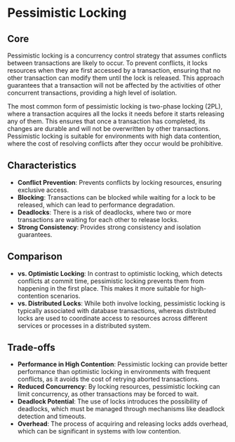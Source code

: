 # Pessimistic Locking

## Core

Pessimistic locking is a concurrency control strategy that assumes conflicts between transactions are likely to occur. To prevent conflicts, it locks resources when they are first accessed by a transaction, ensuring that no other transaction can modify them until the lock is released. This approach guarantees that a transaction will not be affected by the activities of other concurrent transactions, providing a high level of isolation.

The most common form of pessimistic locking is two-phase locking (2PL), where a transaction acquires all the locks it needs before it starts releasing any of them. This ensures that once a transaction has completed, its changes are durable and will not be overwritten by other transactions. Pessimistic locking is suitable for environments with high data contention, where the cost of resolving conflicts after they occur would be prohibitive.

## Characteristics

- **Conflict Prevention**: Prevents conflicts by locking resources, ensuring exclusive access.
- **Blocking**: Transactions can be blocked while waiting for a lock to be released, which can lead to performance degradation.
- **Deadlocks**: There is a risk of deadlocks, where two or more transactions are waiting for each other to release locks.
- **Strong Consistency**: Provides strong consistency and isolation guarantees.

## Comparison

- **vs. Optimistic Locking**: In contrast to optimistic locking, which detects conflicts at commit time, pessimistic locking prevents them from happening in the first place. This makes it more suitable for high-contention scenarios.
- **vs. Distributed Locks**: While both involve locking, pessimistic locking is typically associated with database transactions, whereas distributed locks are used to coordinate access to resources across different services or processes in a distributed system.

## Trade-offs

- **Performance in High Contention**: Pessimistic locking can provide better performance than optimistic locking in environments with frequent conflicts, as it avoids the cost of retrying aborted transactions.
- **Reduced Concurrency**: By locking resources, pessimistic locking can limit concurrency, as other transactions may be forced to wait.
- **Deadlock Potential**: The use of locks introduces the possibility of deadlocks, which must be managed through mechanisms like deadlock detection and timeouts.
- **Overhead**: The process of acquiring and releasing locks adds overhead, which can be significant in systems with low contention.

